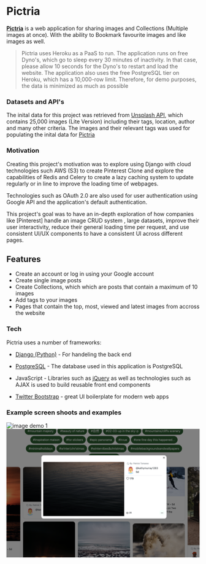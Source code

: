 # Pictria

**[Pictria]** is a web application for sharing images and Collections (Multiple images at once). With the ability to Bookmark favourite images and like images as well.

> Pictria uses Heroku as a PaaS to run. The application runs on free Dyno's, which 
> go to sleep every 30 minutes of inactivity. In that case, please allow 10 seconds for the Dyno's to restart and load the website.
> The application also uses the free PostgreSQL tier on Heroku, which has a 10,000-row limit. Therefore, for demo purposes, the data is minimized as much as possible

### Datasets and API's

The inital data for this project was retrieved from [Unsplash API], which contains 25,000 images (Lite Version) including their tags, location, author and many other criteria.
The images and their relevant tags was used for populating the inital data for [Pictria]

### Motivation

Creating this project's motivation was to explore using Django with cloud technologies such AWS (S3) to create Pinterest Clone and explore the capabilities of Redis and Celery to create a lazy caching system to update regularly or in line to improve the loading time of webpages.

Technologies such as OAuth 2.0 are also used for user authentication using Google API and the application's default authentication.

This project's goal was to have an in-depth exploration of how companies like [Pinterest] handle an image CRUD system , large datasets, improve their user interactivity, reduce their general loading time per request, and use consistent UI/UX components to have a consistent UI across different pages.

## Features
  - Create an account or log in using your Google account
  - Create single image posts 
  - Create Collections, which which are posts that contain a maximum of 10 images
  - Add tags to your images 
  - Pages that contain the top, most, viewed and latest images from accross the website
  
### Tech

Pictria uses a number of frameworks:

* [Django (Python)] - For handeling the back end
* [PostgreSQL] - The database used in this application is PostgreSQL
* JavaScript - Libraries such as [jQuery] as well as technologies such as AJAX is used to build reusable front end components
* [Twitter Bootstrap] - great UI boilerplate for modern web apps


   [pictria]: <https://pictria.herokuapp.com>
   [Django (Python)]: <https://www.djangoproject.com/>
   [PostgreSQL]: <https://www.djangoproject.com/>
   [Unsplash API]: <https://unsplash.com/developers>
   [Twitter Bootstrap]: <http://twitter.github.com/bootstrap/>
   [jQuery]: <http://jquery.com>
   
### Example screen shoots and examples

![image demo 1](https://github.com/ashmlk/Pictria/blob/master/image_demo_1.png)
![image demo 2](https://github.com/ashmlk/Pictria/blob/master/image_demo_2.png)
